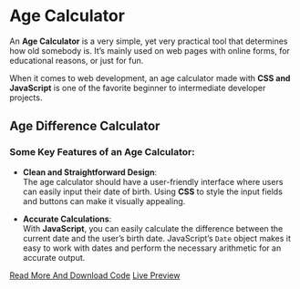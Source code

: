 # Age Calculator

An **Age Calculator** is a very simple, yet very practical tool that determines how old somebody is. It’s mainly used on web pages with online forms, for educational reasons, or just for fun.

When it comes to web development, an age calculator made with **CSS and JavaScript** is one of the favorite beginner to intermediate developer projects.

## Age Difference Calculator

### Some Key Features of an Age Calculator:

- **Clean and Straightforward Design**:  
  The age calculator should have a user-friendly interface where users can easily input their date of birth. Using **CSS** to style the input fields and buttons can make it visually appealing.

- **Accurate Calculations**:  
  With **JavaScript**, you can easily calculate the difference between the current date and the user’s birth date. JavaScript’s `Date` object makes it easy to work with dates and perform the necessary arithmetic for an accurate output.

[Read More And Download Code](https://knowledgefactor.in/programing/age-calculator-free-html-code-with-css/)
[Live Preview](https://agecalculator.knowledgefactor.in/)

